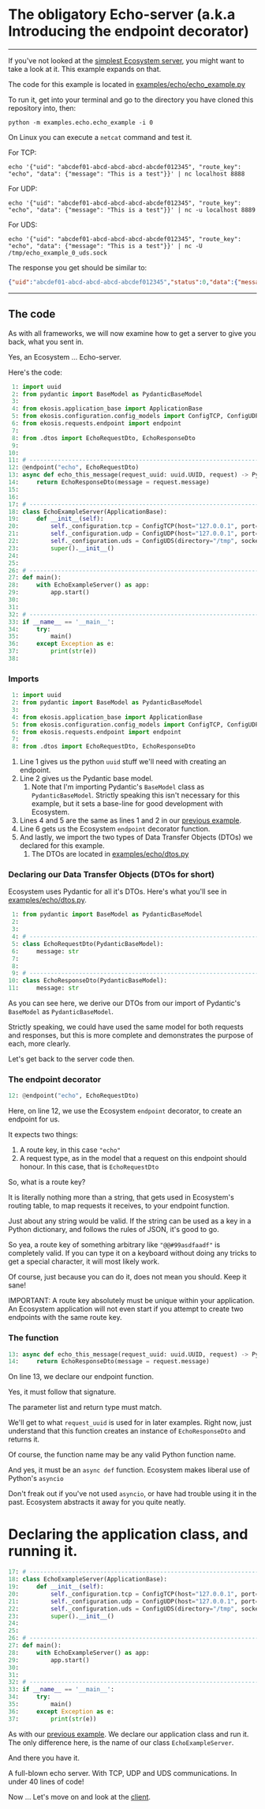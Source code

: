 # The obligatory Echo-server (a.k.a Introducing the endpoint decorator)

---
If you've not looked at the [simplest Ecosystem server](../base.md), you might want to take a look at it. This example expands on that.

The code for this example is located in [examples/echo/echo_example.py](../../../examples/echo/echo_example.py)

To run it, get into your terminal and go to the directory you have cloned this repository into, then:

`python -m examples.echo.echo_example -i 0`

On Linux you can execute a `netcat` command and test it.

For TCP:
```shell
echo '{"uid": "abcdef01-abcd-abcd-abcd-abcdef012345", "route_key": "echo", "data": {"message": "This is a test"}}' | nc localhost 8888
```

For UDP:
```shell
echo '{"uid": "abcdef01-abcd-abcd-abcd-abcdef012345", "route_key": "echo", "data": {"message": "This is a test"}}' | nc -u localhost 8889
```

For UDS:
```shell
echo '{"uid": "abcdef01-abcd-abcd-abcd-abcdef012345", "route_key": "echo", "data": {"message": "This is a test"}}' | nc -U /tmp/echo_example_0_uds.sock
```

The response you get should be similar to:

```json
{"uid":"abcdef01-abcd-abcd-abcd-abcdef012345","status":0,"data":{"message":"This is a test"}}
```

---
## The code

As with all frameworks, we will now examine how to get a server to give you back, what you sent in.

Yes, an Ecosystem ... Echo-server.

Here's the code:

```python
 1: import uuid
 2: from pydantic import BaseModel as PydanticBaseModel
 3: 
 4: from ekosis.application_base import ApplicationBase
 5: from ekosis.configuration.config_models import ConfigTCP, ConfigUDP, ConfigUDS
 6: from ekosis.requests.endpoint import endpoint
 7: 
 8: from .dtos import EchoRequestDto, EchoResponseDto
 9: 
10: 
11: # --------------------------------------------------------------------------------
12: @endpoint("echo", EchoRequestDto)
13: async def echo_this_message(request_uuid: uuid.UUID, request) -> PydanticBaseModel:
14:     return EchoResponseDto(message = request.message)
15: 
16: 
17: # --------------------------------------------------------------------------------
18: class EchoExampleServer(ApplicationBase):
19:     def __init__(self):
20:         self._configuration.tcp = ConfigTCP(host="127.0.0.1", port=8888)
21:         self._configuration.udp = ConfigUDP(host="127.0.0.1", port=8889)
22:         self._configuration.uds = ConfigUDS(directory="/tmp", socket_file_name="DEFAULT")
23:         super().__init__()
24: 
25: 
26: # --------------------------------------------------------------------------------
27: def main():
28:     with EchoExampleServer() as app:
29:         app.start()
30: 
31: 
32: # --------------------------------------------------------------------------------
33: if __name__ == '__main__':
34:     try:
35:         main()
36:     except Exception as e:
37:         print(str(e))
38:
```

### Imports

```python
 1: import uuid
 2: from pydantic import BaseModel as PydanticBaseModel
 3: 
 4: from ekosis.application_base import ApplicationBase
 5: from ekosis.configuration.config_models import ConfigTCP, ConfigUDP, ConfigUDS
 6: from ekosis.requests.endpoint import endpoint
 7: 
 8: from .dtos import EchoRequestDto, EchoResponseDto
```

1. Line 1 gives us the python `uuid` stuff we'll need with creating an endpoint.
2. Line 2 gives us the Pydantic base model.
   1. Note that I'm importing Pydantic's `BaseModel` class as `PydanticBaseModel`. Strictly speaking this isn't necessary for this example, but it sets a base-line for good development with Ecosystem.
3. Lines 4 and 5 are the same as lines 1 and 2 in our [previous example](../base.md).
4. Line 6 gets us the Ecosystem `endpoint` decorator function.
5. And lastly, we import the two types of Data Transfer Objects (DTOs) we declared for this example.
   1. The DTOs are located in [examples/echo/dtos.py](../../../examples/echo/dtos.py)

### Declaring our Data Transfer Objects (DTOs for short)
Ecosystem uses Pydantic for all it's DTOs.
Here's what you'll see in [examples/echo/dtos.py](../../../examples/echo/dtos.py).
```python
 1: from pydantic import BaseModel as PydanticBaseModel
 2:                                                                                   
 3:                                                                                   
 4: # --------------------------------------------------------------------------------
 5: class EchoRequestDto(PydanticBaseModel):
 6:     message: str
 7:
 8:
 9: # --------------------------------------------------------------------------------
10: class EchoResponseDto(PydanticBaseModel):
11:     message: str
```

As you can see here, we derive our DTOs from our import of Pydantic's `BaseModel` as `PydanticBaseModel`.

Strictly speaking, we could have used the same model for both requests and responses, but this is more complete and demonstrates the purpose of each, more clearly.

Let's get back to the server code then.

### The endpoint decorator
```python
12: @endpoint("echo", EchoRequestDto)
```

Here, on line 12, we use the Ecosystem `endpoint` decorator, to create an endpoint for us.

It expects two things:
1. A route key, in this case `"echo"`
2. A request type, as in the model that a request on this endpoint should honour. In this case, that is `EchoRequestDto`

So, what is a route key?

It is literally nothing more than a string, that gets used in Ecosystem's routing table, to map requests it receives, to your endpoint function.

Just about any string would be valid. If the string can be used as a key in a Python dictionary, and follows the rules of JSON, it's good to go.

So yea, a route key of something arbitrary like `"@@#99asdfaadf"` is completely valid. If you can type it on a keyboard without doing any tricks to get a special character, it will most likely work.

Of course, just because you can do it, does not mean you should. Keep it sane!

IMPORTANT: A route key absolutely must be unique within your application. An Ecosystem application will not even start if you attempt to create two endpoints with the same route key.

### The function
```python
13: async def echo_this_message(request_uuid: uuid.UUID, request) -> PydanticBaseModel:
14:     return EchoResponseDto(message = request.message)
```
On line 13, we declare our endpoint function.

Yes, it must follow that signature.

The parameter list and return type must match.

We'll get to what `request_uuid` is used for in later examples.
Right now, just understand that this function creates an instance of `EchoResponseDto` and returns it.

Of course, the function name may be any valid Python function name.

And yes, it must be an `async def` function. Ecosystem makes liberal use of Python's `asyncio`

Don't freak out if you've not used `asyncio`, or have had trouble using it in the past. Ecosystem abstracts it away for you quite neatly.

# Declaring the application class, and running it.
```python
17: # --------------------------------------------------------------------------------
18: class EchoExampleServer(ApplicationBase):
19:     def __init__(self):
20:         self._configuration.tcp = ConfigTCP(host="127.0.0.1", port=8888)
21:         self._configuration.udp = ConfigUDP(host="127.0.0.1", port=8889)
22:         self._configuration.uds = ConfigUDS(directory="/tmp", socket_file_name="DEFAULT")
23:         super().__init__()
24:                                                                                          
25:                                                                                          
26: # --------------------------------------------------------------------------------
27: def main():
28:     with EchoExampleServer() as app:
29:         app.start()
30:                                                                                          
31:                                                                                          
32: # --------------------------------------------------------------------------------
33: if __name__ == '__main__':
34:     try:
35:         main()
36:     except Exception as e:
37:         print(str(e))
```

As with our [previous example](../base.md). We declare our application class and run it.
The only difference here, is the name of our class `EchoExampleServer`.

And there you have it.

A full-blown echo server. With TCP, UDP and UDS communications. In under 40 lines of code!

Now ... Let's move on and look at the [client](./client.md).
